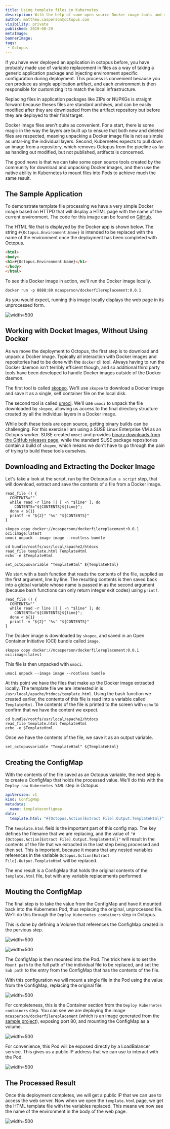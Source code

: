 ```yaml
---
title: Using template files in Kubernetes
description: With the help of some open source Docker image tools and mounting options in Kuberenetes, it is possible to deploy a single image across multiple environments that include templated files.
author: matthew.casperson@octopus.com
visibility: private
published: 2019-08-29
metaImage:
bannerImage:
tags:
 - Octopus
---
```


If you have ever deployed an application in octopus before, you have probably made use of variable replacement in files as a way of taking a generic application package and injecting environment specific configuration during deployment. This process is convenient because you can produce as single application artifact, and each environment is then responsible for customizing it to match the local infrastructure.

Replacing files in application packages like ZIPs or NUPKGs is straight forward because theses files are standard archives, and can be easily modified after they are downloaded from the artifact repository but before they are deployed to their final target.

Docker image files aren't quite as convenient. For a start, there is some magic in the way the layers are built up to ensure that both new and deleted files are respected, meaning unpacking a Docker image file is not as simple as untar-ing the individual layers. Second, Kubernetes expects to pull down an image from a repository, which removes Octopus from the pipeline as far as handing out modified, but not published, artifacts is concerned.

The good news is that we can take some open source tools created by the community for download and unpacking Docker images, and then use the native ability in Kubernetes to mount files into Pods to achieve much the same result.

## The Sample Application

To demonstrate template file processing we have a very simple Docker image based on HTTPD that will display a HTML page with the name of the current environment. The code for this image can be found on [GitHub](https://github.com/OctopusDeploy/DockerFileReplacementDemo).

The HTML file that is displayed by the Docker app is shown below. The string `#{Octopus.Environment.Name}` is intended to be replaced with the name of the environment once the deployment has been completed with Octopus.

```html
<html>
<body>
<h1>#{Octopus.Environment.Name}</h1>
</body>
</html>
```

To see this Docker image in action, we'll run the Docker image locally.

```
docker run -p 8888:80 mcasperson/dockerfilereplacement:0.0.1
```

As you would expect, running this image locally displays the web page in its unprocessed form.

![](local-docker.png "width=500")

## Working with Docket Images, Without Using Docker

As we move the deployment to Octopus, the first step is to download and unpack a Docker image. Typically all interaction with Docker images and repositories had to be done with the `docker` cli tool. Always having to run the Docker daemon isn't terribly efficient though, and so additional third party tools have been developed to handle Docker images outside of the Docker daemon.

The first tool is called [skopeo](https://github.com/containers/skopeo). We'll use `skopeo` to download a Docker image and save it as a single, self container file on the local disk.

The second tool is called [umoci](https://umo.ci/). We'll use `umoci` to unpack the file downloaded by `skopeo`, allowing us access to the final directory structure created by all the individual layers in a Docker image.

While both these tools are open source, getting binary builds can be challenging. For this exercise I am using a SUSE Linux Enterprise VM as an Octopus worker. SUSE created `umoci` and provides [binary downloads from the GitHub releases page](https://github.com/openSUSE/umoci/releases), while the standard SUSE package repositories contain a build of `skopeo`, which means we don't have to go through the pain of trying to build these tools ourselves.

## Downloading and Extracting the Docker Image

Let's take a look at the script, run by the Octopus `Run a script` step, that will download, extract and save the contents of a file from a Docker image.

```
read_file () {
  CONTENTS=""
  while read -r line || [ -n "$line" ]; do
    CONTENTS="${CONTENTS}${line}";
  done < ${1}
  printf -v "${2}" '%s' "${CONTENTS}"
}

skopeo copy docker://mcasperson/dockerfilereplacement:0.0.1 oci:image:latest
umoci unpack --image image --rootless bundle

cd bundle/rootfs/usr/local/apache2/htdocs
read_file template.html TemplateHtml
echo -e $TemplateHtml

set_octopusvariable "TemplateHtml" ${TemplateHtml}
```

We start with a bash function that reads the contents of the file, supplied as the first argument, line by line. The resulting contents is then saved back into a global variable whose name is passed in as the second argument (because bash functions can only return integer exit codes) using `printf`.

```
read_file () {
  CONTENTS=""
  while read -r line || [ -n "$line" ]; do
    CONTENTS="${CONTENTS}${line}";
  done < ${1}
  printf -v "${2}" '%s' "${CONTENTS}"
}
```

The Docker image is downloaded by `skopeo`, and saved in an Open Container Initiative (OCI) bundle called `image`.

```
skopeo copy docker://mcasperson/dockerfilereplacement:0.0.1 oci:image:latest
```

This file is then unpacked with `umoci`.

```
umoci unpack --image image --rootless bundle
```

At this point we have the files that make up the Docker image extracted locally. The template file we are interested in is `/usr/local/apache/htdocs/template.html`. Using the bash function we created earlier, the contents of this file is read into a variable called `TemplateHtml`. The contents of the file is printed to the screen with `echo` to confirm that we have the content we expect.

```
cd bundle/rootfs/usr/local/apache2/htdocs
read_file template.html TemplateHtml
echo -e $TemplateHtml
```

Once we have the contents of the file, we save it as an output variable.

```
set_octopusvariable "TemplateHtml" ${TemplateHtml}
```

## Creating the ConfigMap

With the contents of the file saved as an Octopus variable, the next step is to create a ConfigMap that holds the processed value. We'll do this with the `Deploy raw Kubernetes YAML` step in Octopus.

```yaml
apiVersion: v1
kind: ConfigMap
metadata:
  name: templateconfigmap
data:
  template.html: "#{Octopus.Action[Extract File].Output.TemplateHtml}"
```

The `template.html` field is the important part of this config map. The key defines the filename that we are replacing, and the value of `"#{Octopus.Action[Extract File].Output.TemplateHtml}"` will result in the contents of the file that we extracted in the last step being processed and then set. This is important, because it means that any nested variables references in the variable `Octopus.Action[Extract File].Output.TemplateHtml` will be replaced.

The end result is a ConfigMap that holds the original contents of the `template.html` file, but with any variable replacements performed.

## Mouting the ConfigMap

The final step is to take the value from the ConfigMap and have it mounted back into the Kubernetes Pod, thus replacing the original, unprocessed file. We'll do this through the `Deploy Kubernetes containers` step in Octopus.

This is done by defining a Volume that references the ConfigMap created in the pervious step.

![](volumes.png "width=500")

![](volume.png "width=500")

The ConfigMap is then mounted into the Pod. The trick here is to set the `Mount path` to the full path of the individual file to be replaced, and set the `Sub path` to the entry from the ConfigMap that has the contents of the file.

With this configuration we will mount a single file in the Pod using the value from the ConfigMap, replacing the original file.

![](volume-mount.png "width=500")

For completeness, this is the Container section from the `Deploy Kubernetes containers` step. You can see we are deploying the image `mcasperson/dockerfilereplacement` (which is an image generated from the [sample project](https://github.com/OctopusDeploy/DockerFileReplacementDemo)), exposing port 80, and mounting the ConfigMap as a volume.

![](k8s-container.png "width=500")

For convenience, this Pod will be exposed directly by a LoadBalancer service. This gives us a public IP address that we can use to interact with the Pod.

![](service.png "width=500")

## The Processed Result

Once this deployment completes, we will get a public IP  that we can use to access the web server. Now when we open the `template.html` page, we get the HTML template file with the variables replaced. This means we now see the name of the environment in the body of the web page.

![](k8s-pod.png "width=500")
